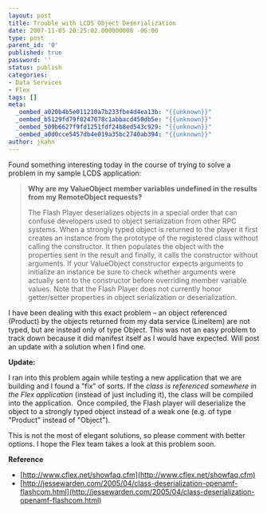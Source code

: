 ```yaml
---
layout: post
title: Trouble with LCDS Object Deserialization
date: 2007-11-05 20:25:02.000000000 -06:00
type: post
parent_id: '0'
published: true
password: ''
status: publish
categories:
- Data Services
- Flex
tags: []
meta:
  _oembed_a020b4b5e011210a7b233fbe4d4ea13b: "{{unknown}}"
  _oembed_b5129fd79f0247078c1abbacd450db5e: "{{unknown}}"
  _oembed_509b6627f9fd1251fdf24b8ed543c929: "{{unknown}}"
  _oembed_a0d0cce5457db4e019a35bc2740ab394: "{{unknown}}"
author: jkahn
---
```

Found something interesting today in the course of trying to solve a problem in my sample LCDS application:

> **Why are my ValueObject member variables undefined in the results from my RemoteObject requests?**
> 
> The Flash Player deserializes objects in a special order that can confuse developers used to object serialization from other RPC systems. When a strongly typed object is returned to the player it first creates an instance from the prototype of the registered class without calling the constructor. It then populates the object with the properties sent in the result and finally, it calls the constructor without arguments. If your ValueObject constructor expects arguments to initialize an instance be sure to check whether arguments were actually sent to the constructor before overriding member variable values. Note that the Flash Player does not currently honor getter/setter properties in object serialization or deserialization.

I have been dealing with this exact problem – an object referenced (Product) by the objects returned from my data service (LineItem) are not typed, but are instead only of type Object. This was not an easy problem to track down because it did manifest itself as I would have expected. Will post an update with a solution when I find one.

**Update:**

I ran into this problem again while testing a new application that we are building and I found a "fix" of sorts. If the _class is referenced somewhere in the Flex application_ (instead of just including it), the class will be compiled into the application.  Once compiled, the Flash player will deserialize the object to a strongly typed object instead of a weak one (e.g. of type "Product" instead of "Object").

This is not the most of elegant solutions, so please comment with better options. I hope the Flex team takes a look at this problem soon.

**Reference**

*   [http://www.cflex.net/showfaq.cfm](http://www.cflex.net/showfaq.cfm)
*   [http://jessewarden.com/2005/04/class-deserialization-openamf-flashcom.html](http://jessewarden.com/2005/04/class-deserialization-openamf-flashcom.html)